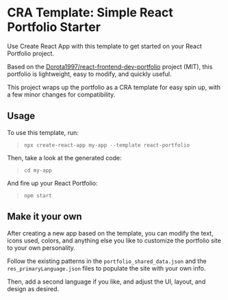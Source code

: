 # CRA Template: Simple React Portfolio Starter

Use Create React App with this template to get started on your React Portfolio project. 

Based on the [Dorota1997/react-frontend-dev-portfolio](https://github.com/Dorota1997/react-frontend-dev-portfolio) project (MIT), this portfolio is lightweight, easy to modify, and quickly useful. 

This project wraps up the portfolio as a CRA template for easy spin up, with a few minor changes for compatibility.

## Usage

To use this template, run:

> `npx create-react-app my-app --template react-portfolio`

Then, take a look at the generated code:

> `cd my-app`

And fire up your React Portfolio:

> `npm start`

## Make it your own

After creating a new app based on the template, you can modify the text, icons used, colors, and anything else you like to customize the portfolio site to your own personality. 

Follow the existing patterns in the `portfolio_shared_data.json` and the `res_primaryLanguage.json` files to populate the site with your own info. 

Then, add a second language if you like, and adjust the UI, layout, and design as desired. 
